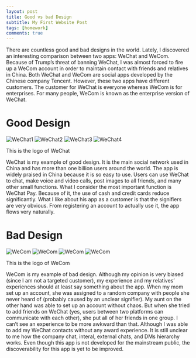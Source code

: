 ```yaml
---
layout: post
title: Good vs bad Design
subtitle: My First Website Post
tags: [homework]
comments: true
---
```


There are countless good and bad designs in the world. Lately, I discovered an interesting comparison between two apps: WeChat and WeCom. Because of Trump’s threat of banning WeChat, I was almost forced to fire up a WeCom account in order to maintain contact with friends and relatives in China. Both WeChat and WeCom are social apps developed by the Chinese company Tencent. However, these two apps have different customers. The customer for WeChat is everyone whereas WeCom is for enterprises. For many people, WeCom is known as the enterprise version of WeChat. 

# Good Design

![WeChat1](/assets/img/IMG_6043.PNG)
![WeChat2](/assets/img/IMG_6044.PNG)
![WeChat3](/assets/img/IMG_6045.PNG)
![WeChat4](/assets/img/IMG_6046.PNG)

This is the logo of WeChat

WeChat is my example of good design. It is the main social network used in China and has more than one billion users around the world. The app is widely praised in China because it is so easy to use. Users can use WeChat to chat, make voice and video calls, post images to all friends, and many other small functions. What I consider the most important function is WeChat Pay. Because of it, the use of cash and credit cards reduce significantly. What I like about his app as a customer is that the signifiers are very obvious. From registering an account to actually use it, the app flows very naturally. 

# Bad Design

![WeCom](/assets/img/IMG_6047.PNG)
![WeCom](/assets/img/IMG_6048.PNG)
![WeCom](/assets/img/IMG_6049.PNG)
![WeCom](/assets/img/IMG_6050.PNG)

This is the logo of WeCom

WeCom is my example of bad design. Although my opinion is very biased (since I am not a targeted customer), my experience and my relatives’ experiences should at least say something about the app. When my mom set up an account, she was assigned to a random company with people she never heard of (probably caused by an unclear signifier). My aunt on the other hand was able to set up an account without chaos. But when she tried to add friends on WeChat (yes, users between two platforms can communicate with each other), she put all of her friends in one group. I can’t see an experience to be more awkward than that. Although I was able to add my WeChat contacts without any award experience. It is still unclear to me how the company chat, interal, external chats, and DMs hierarchy works. Even though this app is not developed for the mainstream public, the discoverability for this app is yet to be improved. 

